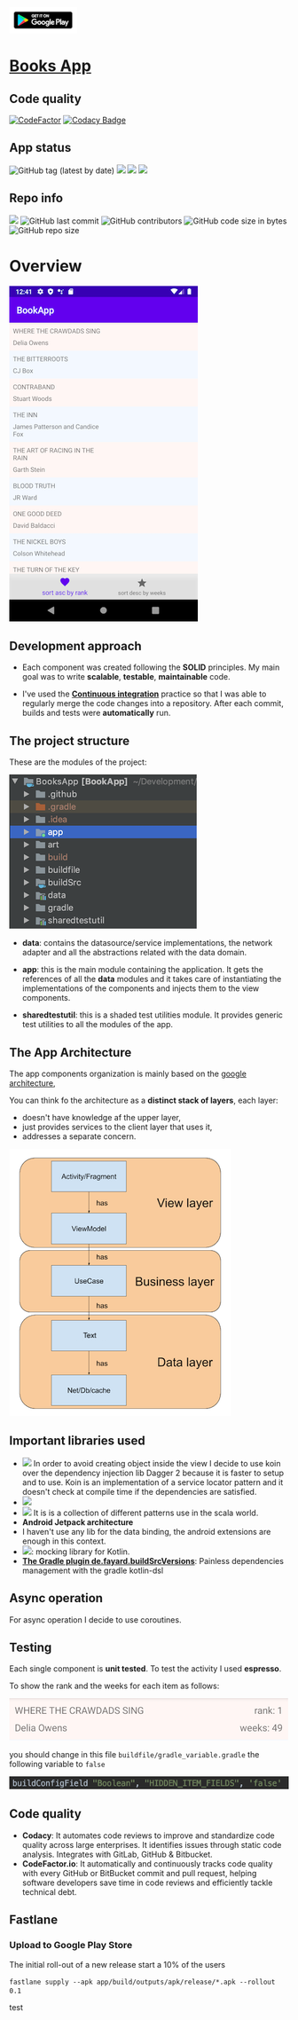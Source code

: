![](art/google-play-badge_resized_2.png "App")
# [Books App](https://play.google.com/store/apps/details?id=com.ciriti.bookapp)

## Code quality
[![CodeFactor](https://www.codefactor.io/repository/github/ciriti/showcase/badge)](https://www.codefactor.io/repository/github/ciriti/showcase)
[![Codacy Badge](https://app.codacy.com/project/badge/Grade/d834c8ae4812451a9f5928149a8a8fa5)](https://www.codacy.com/manual/ciriti/Showcase?utm_source=github.com&amp;utm_medium=referral&amp;utm_content=ciriti/Showcase&amp;utm_campaign=Badge_Grade)

## App status
![GitHub tag (latest by date)](https://img.shields.io/github/v/tag/ciriti/Showcase?color=brightgreen&label=latest%20release)
![](https://github.com/ciriti/Showcase/workflows/google%20play%20release/badge.svg)
![](https://github.com/ciriti/Showcase/workflows/feature%20workflow/badge.svg)
![](https://github.com/ciriti/Showcase/workflows/develop/badge.svg)

## Repo info
![](https://img.shields.io/badge/Kotlin-1.3.60-blue)
![GitHub last commit](https://img.shields.io/github/last-commit/ciriti/Showcase)
![GitHub contributors](https://img.shields.io/github/contributors/ciriti/Showcase?color=orange)
![GitHub code size in bytes](https://img.shields.io/github/languages/code-size/ciriti/Showcase)
![GitHub repo size](https://img.shields.io/github/repo-size/ciriti/Showcase)

# Overview

![App screenshot](art/books_list.png "App")

## Development approach
- Each component was created following the **SOLID** principles. My main goal was to write **scalable**, **testable**, **maintainable** code.
  
- I've used the  [**Continuous integration**](https://github.com/ciriti/Showcase/actions) practice so that I was able to regularly merge the code changes into a repository. After each commit, builds and tests were **automatically** run.
  
## The project structure
These are the modules of the project:  

![Modules of the application](art/modules.png "Modules")

* **data**: contains the datasource/service implementations, the network adapter and all the abstractions related with the data domain.
  
* **app**: this is the main module containing the application. It gets the references of all the **data** modules and it takes care of instantiating the implementations of the components and injects them to the view components.
  
* **sharedtestutil**: this is a shaded test utilities module. It provides generic test utilities to all the modules of the app.
  
## The App Architecture
The app components organization is mainly based on the [google architecture](https://developer.android.com/jetpack/docs/guide),

You can think fo the architecture as a **distinct stack of layers**, each layer:
 * doesn't have knowledge af the upper layer,
 * just provides services to the client layer that uses it,
 * addresses a separate concern.
 
![app architecture](art/architecture.png "App architecture")

## Important libraries used
* ![](https://img.shields.io/badge/koin-2.0.1-blue) In order to avoid creating object inside the view I decide to use koin over the dependency injection lib Dagger 2 because it is faster to setup and to use. Koin is an implementation of a service locator pattern and it doesn't check at compile time if the dependencies are satisfied.
* ![](https://img.shields.io/badge/Retrofit-2.7.1-blue)
* ![](https://img.shields.io/badge/Arrow-0.10.4-blue) It is is a collection of different patterns use in the scala world.
* **Android Jetpack architecture**
* I haven't use any lib for the data binding, the android extensions are enough in this context.
* ![](https://img.shields.io/badge/Mockk-1.9.2-blue): mocking library for Kotlin.
* **[The Gradle plugin de.fayard.buildSrcVersions](https://github.com/jmfayard/refreshVersions)**: 
Painless dependencies management with the gradle kotlin-dsl

## Async operation
For async operation I decide to use coroutines.

## Testing
Each single component is **unit tested**. To test the activity 
I used **espresso**.

To show the rank and the weeks for each item as follows:

![Debug view](art/list_item.png "App")

you should change in this file `buildfile/gradle_variable.gradle` the following variable to `false`

![Debug view](art/variable.png "App")


## Code quality
* **Codacy**: It automates code reviews to improve and standardize code quality across large enterprises. It identifies issues through static code analysis. Integrates with GitLab, GitHub & Bitbucket.
* **CodeFactor.io**: It automatically and continuously tracks code quality with every GitHub or BitBucket commit and pull request, helping software developers save time in code reviews and efficiently tackle technical debt.

## Fastlane

### Upload to Google Play Store

The initial roll-out of a new release start a 10% of the users

```
fastlane supply --apk app/build/outputs/apk/release/*.apk --rollout 0.1
```

test






